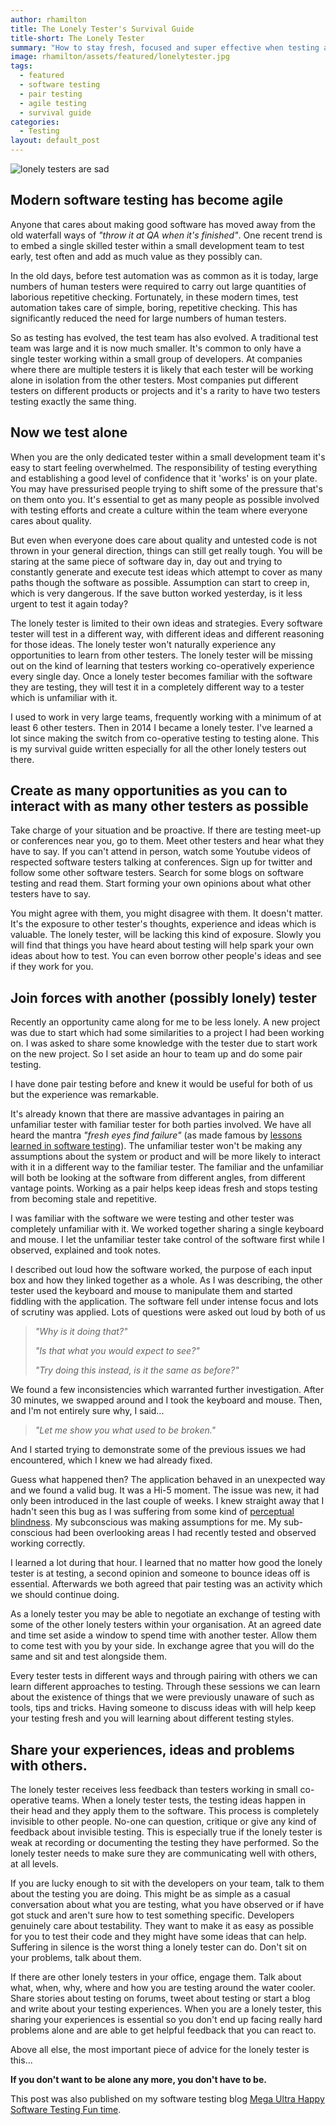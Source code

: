 ```yaml
---
author: rhamilton
title: The Lonely Tester's Survival Guide
title-short: The Lonely Tester
summary: "How to stay fresh, focused and super effective when testing alone"
image: rhamilton/assets/featured/lonelytester.jpg
tags:
  - featured
  - software testing
  - pair testing
  - agile testing
  - survival guide
categories:
  - Testing
layout: default_post
---
```


<img src="{{ site.baseurl }}/rhamilton/assets/lonelytester.jpg" alt="lonely testers are sad" title="lonely testers are sad"/>

## Modern software testing has become agile
Anyone that cares about making good software has moved away from the old waterfall ways of *"throw it at QA when it's finished"*. One recent trend is to embed a single skilled tester within a small development team to test early, test often and add as much value as they possibly can.

In the old days, before test automation was as common as it is today, large numbers of human testers were required to carry out large quantities of laborious repetitive checking. Fortunately, in these modern times, test automation takes care of simple, boring, repetitive checking. This has significantly reduced the need for large numbers of human testers.

So as testing has evolved, the test team has also evolved. A traditional test team was large and it is now much smaller. It's common to only have a single tester working within a small group of developers.  At companies where there are multiple testers it is likely that each tester will be working alone in isolation from the other testers. Most companies put different testers on different products or projects and it's a rarity to have two testers testing exactly the same thing.

## Now we test alone

When you are the only dedicated tester within a small development team it's easy to start feeling overwhelmed. The responsibility of testing everything and establishing a good level of confidence that it 'works' is on your plate. You may have pressurised people trying to shift some of the pressure that's on them onto you. It's essential to get as many people as possible involved with testing efforts and create a culture within the team where everyone cares about quality.

But even when everyone does care about quality and untested code is not thrown in your general direction, things can still get really tough. You will be staring at the same piece of software day in, day out and trying to constantly generate and execute test ideas which attempt to cover as many paths though the software as possible. Assumption can start to creep in, which is very dangerous. If the save button worked yesterday, is it less urgent to test it again today?

The lonely tester is limited to their own ideas and strategies. Every software tester will test in a different way, with different ideas and different reasoning for those ideas. The lonely tester won't naturally experience any opportunities to learn from other testers. The lonely tester will be missing out on the kind of learning that testers working co-operatively experience every single day. Once a lonely tester becomes familiar with the software they are testing, they will test it in a completely different way to a tester which is unfamiliar with it.

I used to work in very large teams, frequently working with a minimum of at least 6 other testers. Then in 2014 I became a lonely tester. I've learned a lot since making the switch from co-operative testing to testing alone. This is my survival guide written especially for all the other lonely testers out there.

## Create as many opportunities as you can to interact with as many other testers as possible

Take charge of your situation and be proactive. If there are testing meet-up or conferences near you, go to them. Meet other testers and hear what they have to say. If you can't attend in person, watch some Youtube videos of respected software testers talking at conferences. Sign up for twitter and follow some other software testers. Search for some blogs on software testing and read them. Start forming your own opinions about what other testers have to say.

You might agree with them, you might disagree with them. It doesn't matter. It's the exposure to other tester's thoughts, experience and ideas which is valuable. The lonely tester, will be lacking this kind of exposure. Slowly you will find that things you have heard about testing will help spark your own ideas about how to test. You can even borrow other people's ideas and see if they work for you.

## Join forces with another (possibly lonely) tester

Recently an opportunity came along for me to be less lonely. A new project was due to start which had some similarities to a project I had been working on. I was asked to share some knowledge with the tester due to start work on the new project. So I set aside an hour to team up and do some pair testing.

I have done pair testing before and knew it would be useful for both of us but the experience was remarkable.

It's already known that there are massive advantages in pairing an unfamiliar tester with familiar tester for both parties involved. We have all heard the mantra *"fresh eyes find failure"* (as made famous by <a href="http://www.amazon.co.uk/Lessons-Learned-Software-Testing-Approach/dp/0471081124">lessons learned in software testing</a>). The unfamiliar tester won't be making any assumptions about the system or product and will be more likely to interact with it in a different way to the familiar tester. The familiar and the unfamiliar will both be looking at the software from different angles, from different vantage points. Working as a pair helps keep ideas fresh and stops testing from becoming stale and repetitive.

I was familiar with the software we were testing and other tester was completely unfamiliar with it. We worked together sharing a single keyboard and mouse. I let the unfamiliar tester take control of the software first while I observed, explained and took notes.

I described out loud how the software worked, the purpose of each input box and how they linked together as a whole. As I was describing, the other tester used the keyboard and mouse to manipulate them and started fiddling with the application. The software fell under intense focus and lots of scrutiny was applied. Lots of questions were asked out loud by both of us

> *"Why is it doing that?"*
>
> *"Is that what you would expect to see?"*
>
> *"Try doing this instead, is it the same as before?"*

We found a few inconsistencies which warranted further investigation. After 30 minutes, we swapped around and I took the keyboard and mouse. Then, and I'm not entirely sure why, I said...

> *"Let me show you what used to be broken."*

And I started trying to demonstrate some of the previous issues we had encountered, which I knew we had already fixed.

Guess what happened then? The application behaved in an unexpected way and we found a valid bug. It was a Hi-5 moment. The issue was new, it had only been introduced in the last couple of weeks. I knew straight away that I hadn't seen this bug as I was suffering from some kind of <a href= "https://en.wikipedia.org/wiki/Inattentional_blindness">perceptual blindness</a>. My subconscious was making assumptions for me. My sub-conscious had been overlooking areas I had recently tested and observed working correctly.

I learned a lot during that hour. I learned that no matter how good the lonely tester is at testing, a second opinion and someone to bounce ideas off is essential.  Afterwards we both agreed that pair testing was an activity which we should continue doing.

As a lonely tester you may be able to negotiate an exchange of testing with some of the other lonely testers within your organisation. At an agreed date and time set aside a window to spend time with another tester. Allow them to come test with you by your side. In exchange agree that you will do the same and sit and test alongside them.

Every tester tests in different ways and through pairing with others we can learn different approaches to testing. Through these sessions we can learn about the existence of things that we were previously unaware of such as tools, tips and tricks. Having someone to discuss ideas with will help keep your testing fresh and you will learning about different testing styles.

## Share your experiences, ideas and problems with others.

The lonely tester receives less feedback than testers working in small co-operative teams. When a lonely tester tests, the testing ideas happen in their head and they apply them to the software. This process is completely invisible to other people. No-one can question, critique or give any kind of feedback about invisible testing. This is especially true if the lonely tester is weak at recording or documenting the testing they have performed. So the lonely tester needs to make sure they are communicating well with others, at all levels.

If you are lucky enough to sit with the developers on your team, talk to them about the testing you are doing. This might be as simple as a casual conversation about what you are testing, what you have observed or if have got stuck and aren't sure how to test something specific. Developers genuinely care about testability. They want to make it as easy as possible for you to test their code and they might have some ideas that can help. Suffering in silence is the worst thing a lonely tester can do. Don't sit on your problems, talk about them.  

If there are other lonely testers in your office, engage them. Talk about what, when, why, where and how you are testing around the water cooler. Share stories about testing on forums, tweet about testing or start a blog and write about your testing experiences. When you are a lonely tester, this sharing your experiences is essential so you don't end up facing really hard problems alone and are able to get helpful feedback that you can react to.

Above all else, the most important piece of advice for the lonely tester is this...

**If you don't want to be alone any more, you don't have to be.**  


This post was also published on my software testing blog [Mega Ultra Happy Software Testing Fun time](http://testingfuntime.blogspot.co.uk/).
